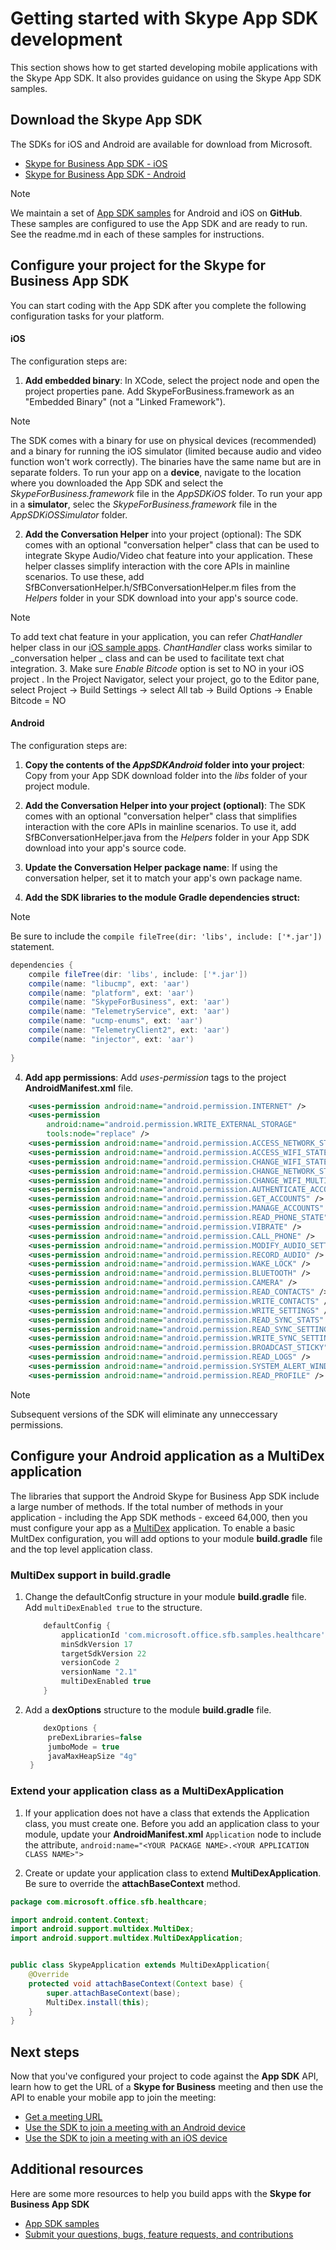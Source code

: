 # Getting started with Skype App SDK development 

This section shows how to get started developing mobile applications with the Skype App SDK. It also provides guidance on using the Skype App SDK samples.

## Download the Skype App SDK

The SDKs for iOS and Android are available for download from Microsoft. 
* [Skype for Business App SDK - iOS](http://aka.ms/sfbAppSDKDownload_ios)
* [Skype for Business App SDK - Android](http://aka.ms/sfbAppSDKDownload_android)

>[!NOTE]
 We maintain a set of [App SDK samples](Samples.md) for Android and iOS on **GitHub**. These samples are configured to use the App SDK and are ready to run.  See the readme.md in each of these samples for instructions.


## Configure your project for the Skype for Business App SDK

You can start coding with the App SDK after you complete the following configuration tasks for your platform.

#### iOS

The configuration steps are:

1. **Add embedded binary**: In XCode, select the project node and open the project properties pane. Add SkypeForBusiness.framework as an "Embedded Binary" (not a "Linked Framework"). 

  > [!NOTE] 
  The SDK comes with a binary for use on physical devices (recommended) and a binary for running the iOS simulator (limited because audio and video function won't work correctly).  The binaries have the same name but are in separate folders. To run your app on a **device**, navigate to the location where you downloaded the App SDK and select the _SkypeForBusiness.framework_ file in the _AppSDKiOS_ folder. To run your app in a **simulator**,  selec the _SkypeForBusiness.framework_ file in the _AppSDKiOSSimulator_ folder.

2. **Add the Conversation Helper** into your project (optional): The SDK comes with an optional "conversation helper" class that can be used to  integrate Skype Audio/Video chat feature into your application. These helper classes simplify interaction with the core APIs in mainline scenarios.  To use these, add SfBConversationHelper.h/SfBConversationHelper.m files from the _Helpers_ folder in your SDK download into your app's source code. 
 > [!NOTE]
  To add text chat feature in your application, you can refer _ChatHandler_ helper class in our [iOS sample apps](https://github.com/OfficeDev/skype-ios-app-sdk-samples). _ChantHandler_ class works similar to _conversation helper _ class and can be used to facilitate text chat integration.
3. Make sure _Enable Bitcode_ option is set to NO in your iOS project . In the Project Navigator, select your project, go to the Editor pane, select Project -> Build Settings -> select All tab -> Build Options -> Enable Bitcode = NO


#### Android

The configuration steps are:

1. **Copy the contents of the _AppSDKAndroid_ folder into your project**: Copy from your App SDK download folder into the _libs_ folder of your project module.

2. **Add the Conversation Helper into your project (optional)**: The SDK comes with an optional "conversation helper" class that simplifies interaction with the core APIs in mainline scenarios.  To use it, add SfBConversationHelper.java from the _Helpers_ folder in your App SDK download into your app's source code.

3. **Update the Conversation Helper package name**: If using the conversation helper, set it to match your app's own package name.
  
4. **Add the SDK libraries to the module Gradle dependencies struct:** 
> [!NOTE]
 Be sure to include the ```compile fileTree(dir: 'libs', include: ['*.jar'])``` statement. 
 
  ```gradle
  dependencies {
      compile fileTree(dir: 'libs', include: ['*.jar'])
      compile(name: "libucmp", ext: 'aar')
      compile(name: "platform", ext: 'aar')
      compile(name: "SkypeForBusiness", ext: 'aar')
      compile(name: "TelemetryService", ext: 'aar')
      compile(name: "ucmp-enums", ext: 'aar')
      compile(name: "TelemetryClient2", ext: 'aar')
      compile(name: "injector", ext: 'aar')
    
  }

  ```
4. **Add app permissions**: Add _uses-permission_ tags to the project **AndroidManifest.xml** file. 

  ```xml
      <uses-permission android:name="android.permission.INTERNET" />
      <uses-permission
          android:name="android.permission.WRITE_EXTERNAL_STORAGE"
          tools:node="replace" />
      <uses-permission android:name="android.permission.ACCESS_NETWORK_STATE" />
      <uses-permission android:name="android.permission.ACCESS_WIFI_STATE" />
      <uses-permission android:name="android.permission.CHANGE_WIFI_STATE" />
      <uses-permission android:name="android.permission.CHANGE_NETWORK_STATE" />
      <uses-permission android:name="android.permission.CHANGE_WIFI_MULTICAST_STATE" />
      <uses-permission android:name="android.permission.AUTHENTICATE_ACCOUNTS" />
      <uses-permission android:name="android.permission.GET_ACCOUNTS" />
      <uses-permission android:name="android.permission.MANAGE_ACCOUNTS" />
      <uses-permission android:name="android.permission.READ_PHONE_STATE" />
      <uses-permission android:name="android.permission.VIBRATE" />
      <uses-permission android:name="android.permission.CALL_PHONE" />
      <uses-permission android:name="android.permission.MODIFY_AUDIO_SETTINGS" />
      <uses-permission android:name="android.permission.RECORD_AUDIO" />
      <uses-permission android:name="android.permission.WAKE_LOCK" />
      <uses-permission android:name="android.permission.BLUETOOTH" />
      <uses-permission android:name="android.permission.CAMERA" />
      <uses-permission android:name="android.permission.READ_CONTACTS" />
      <uses-permission android:name="android.permission.WRITE_CONTACTS" />
      <uses-permission android:name="android.permission.WRITE_SETTINGS" />
      <uses-permission android:name="android.permission.READ_SYNC_STATS" />
      <uses-permission android:name="android.permission.READ_SYNC_SETTINGS" />
      <uses-permission android:name="android.permission.WRITE_SYNC_SETTINGS" />
      <uses-permission android:name="android.permission.BROADCAST_STICKY" />
      <uses-permission android:name="android.permission.READ_LOGS" />
      <uses-permission android:name="android.permission.SYSTEM_ALERT_WINDOW" />
      <uses-permission android:name="android.permission.READ_PROFILE" />

  ```

>[!NOTE] 
Subsequent versions of the SDK will eliminate any unneccessary permissions.
  
  
## Configure your Android application as a MultiDex application
The libraries that support the Android Skype for Business App SDK include a large number of methods. If the total number of methods in your application - including the App SDK methods - exceed 64,000, then you
must configure your app as a [MultiDex](https://developer.android.com/studio/build/multidex.html) application. To enable a basic MultDex configuration, you will add options to your module **build.gradle** file and 
the top level application class. 

### MultiDex support in build.gradle

1. Change the defaultConfig structure in your module **build.gradle** file. Add `multiDexEnabled true` to the structure.

   ```gradle
       defaultConfig {
           applicationId 'com.microsoft.office.sfb.samples.healthcare'
           minSdkVersion 17
           targetSdkVersion 22
           versionCode 2
           versionName "2.1"
           multiDexEnabled true
       }
   ``` 
1. Add a **dexOptions** structure to the module **build.gradle** file.

   ```gradle
       dexOptions {
        preDexLibraries=false
        jumboMode = true
        javaMaxHeapSize "4g"
    }
   ```
### Extend your application class as a **MultiDexApplication**

1. If your application does not have a class that extends the Application class, you must create one. Before you add an application class to your module, update 
your **AndroidManifest.xml** `Application` node to include the attribute, `android:name="<YOUR PACKAGE NAME>.<YOUR APPLICATION CLASS NAME>">`

1. Create or update your application class to extend **MultiDexApplication**. Be sure to override the **attachBaseContext** method.

```java
package com.microsoft.office.sfb.healthcare;

import android.content.Context;
import android.support.multidex.MultiDex;
import android.support.multidex.MultiDexApplication;


public class SkypeApplication extends MultiDexApplication{
    @Override
    protected void attachBaseContext(Context base) {
        super.attachBaseContext(base);
        MultiDex.install(this);
    }
}
```


## Next steps
Now that you've configured your project to code against the **App SDK** API, learn how to get the URL of a **Skype for Business** meeting and then use the API to enable your mobile app to join the meeting:

* [Get a meeting URL](GetMeetingURL.md)
* [Use the SDK to join a meeting with an Android device](HowToJoinMeeting_Android.md)
* [Use the SDK to join a meeting with an iOS device](HowToJoinMeeting_iOS.md)

## Additional resources
Here are some more resources to help you build apps with the **Skype for Business App SDK**

* [App SDK samples](Samples.md) 
* [Submit your questions, bugs, feature requests, and contributions](Feedback.md)
